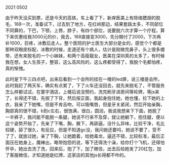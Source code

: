 2021 0502

由于昨天没买到票，还是今天的高铁，车上看了下，新痒医美上有除络腮胡的脱毛，168一次，准备试下，过去到了地方，在红岭那边，结果套路太多，不同部位不同算的，下巴，下颚，上唇，脖子，有四个部位，说要脱六次才算一个疗程，算下来优惠给我3000元的价，我去，168直接变3000，先分期付了2000，下次再补1000，巨疼，冰敷后走人。整个医院的护士医生大部分是女的，感觉个个都是那种双眼皮标配，冰敷的时候，走道还有个病人，估计是刚做完鼻子，头上很多绷带，还有来脱毛的一个小妹妹，和两个高瘦靓女，医美在深圳真的太多了，有时候我在想，女人生孩子，整容，这么高风险的，这么疼都受得了，我脱个毛都怕疼，真的惭愧。

此时是下午三四点吧，出来后看到一个会所的挂在一楼的led屏，说三楼是会所，此时我赶了两天车，确实有点累了，下了火车还没回去，就先来脱毛了，不管服务怎么样都试试，在寰宇酒店，上楼后说没预约，洗完刷牙进房间等轮牌，等js来了，长得还不错，先按了下背，然后按正面，我起身抱住她，她也懂，拉下她的上衣，我亲了下她嘴，但是不肯舌吻，可以吸嘴唇，但是牙关紧闭，然后开始亲胸，胸部真的很不错，b到c左右，很饱满，很白，圆润，我说我想亲下下面，她脱了一半裤子，我问能不能脱一条腿，她说不行来不及穿，就让她躺下，抱住腿，便以这个姿势开始了，先亲了下嘴，胸，腋下，再舔逼，没什么异味，比较干净，毛比较硬，舔了很久，有反应，但是不知道gc没，我问她还要吗，她说不要了，受不了了，就放过她，亲了下胸，让她跪着，给她毒龙，逼还不错，比较标准，最后正面压在她身上，魔棒出，略带抱怨的说，等下还得洗个澡，给你打个飞机，还得怕怀孕，她出去洗了洗，回来后，抱了下，加了微信，出去后给她发了20红包，加了客服微信，才知道她是红牌，这家店的其他js长得都不咋的。

